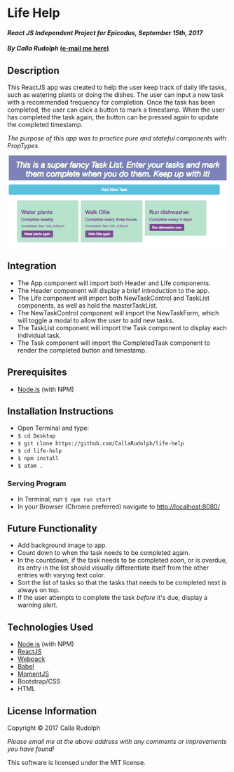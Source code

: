 # Life Help

#### _React JS Independent Project for Epicodus, September 15th, 2017_
**_By Calla Rudolph_ [(e-mail me here)](<mailto:callarudolph@gmail.com>)**

## Description
This ReactJS app was created to help the user keep track of daily life tasks, such as watering plants or doing the dishes. The user can input a new task with a recommended frequency for completion. Once the task has been completed, the user can click a button to mark a timestamp. When the user has completed the task again, the button can be pressed again to update the completed timestamp.

_The purpose of this app was to practice pure and stateful components with PropTypes._

![Screenshot](src/img/screen.png)

## Integration

* The App component will import both Header and Life components.
* The Header component will display a brief introduction to the app.
* The Life component will import both NewTaskControl and TaskList components, as well as hold the masterTaskList.
* The NewTaskControl component will import the NewTaskForm, which will toggle a modal to allow the user to add new tasks.
* The TaskList component will import the Task component to display each individual task.
* The Task component will import the CompletedTask component to render the completed button and timestamp.

## Prerequisites
* [Node.js](https://nodejs.org/) (with NPM)

## Installation Instructions
* Open Terminal and type:
* `$ cd Desktop`
* `$ git clone https://github.com/CallaRudolph/life-help`
* `$ cd life-help`
* `$ npm install`
* `$ atom .`

### Serving Program
* In Terminal, run `$ npm run start`
* In your Browser (Chrome preferred) navigate to [http://localhost:8080/](http://localhost:8080/)

## Future Functionality
* Add background image to app.
* Count down to when the task needs to be completed again.
* In the countdown, if the task needs to be completed _soon_, or is overdue, its entry in the list should visually differentiate itself from the other entries with varying text color.
* Sort the list of tasks so that the tasks that needs to be completed next is always on top.
* If the user attempts to complete the task _before_ it's due, display a warning alert.

## Technologies Used
* [Node.js](https://nodejs.org/) (with NPM)
* [ReactJS](https://facebook.github.io/react/)
* [Webpack](https://webpack.js.org/)
* [Babel](https://babeljs.io/)
* [MomentJS](https://momentjs.com/)
* Bootstrap/CSS
* HTML

## License Information
Copyright &copy; 2017 Calla Rudolph

_Please email me at the above address with any comments or improvements you have found!_

This software is licensed under the MIT license.
